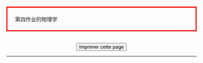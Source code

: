 <head>
 <meta charset="utf-8" />
 <link href="style.css" rel="stylesheet" type="text/css" />
 <link rel="stylesheet" href="print.css" type="text/css" media="print" />
 </head>
 <body>
 <p id="h1" style="border: 3px solid red; padding: 20px;">第四作业的物理学</p>
 <br />
 <center><img scr="DM4-bis/1.jpg"  />


  <form>
  <input id="impression" name="impression" type="button" onclick="imprimer_page()" value="Imprimer cette page" />
 </form>
 
 <hr /> 
 <script type="text/javascript">
 function imprimer_page(){
   window.print();
 }
 </script>


 

 

